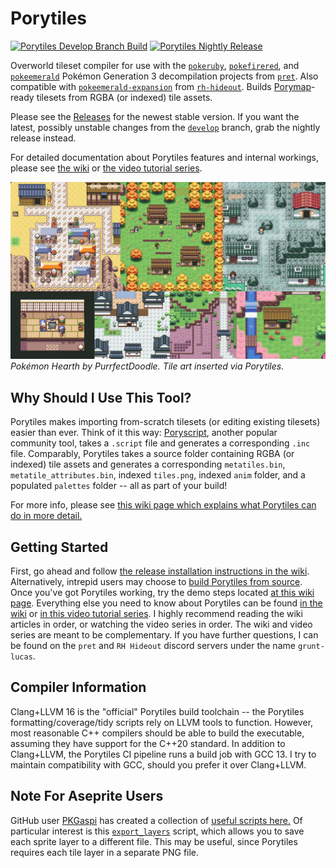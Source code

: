 # Porytiles

[![Porytiles Develop Branch Build](https://github.com/grunt-lucas/porytiles/actions/workflows/dev_build.yml/badge.svg)](https://github.com/grunt-lucas/porytiles/actions/workflows/dev_build.yml)
[![Porytiles Nightly Release](https://github.com/grunt-lucas/porytiles/actions/workflows/nightly_release.yml/badge.svg)](https://github.com/grunt-lucas/porytiles/actions/workflows/nightly_release.yml)

Overworld tileset compiler for use with the [`pokeruby`](https://github.com/pret/pokeruby), [`pokefirered`](https://github.com/pret/pokefirered), and [`pokeemerald`](https://github.com/pret/pokeemerald) Pokémon Generation 3 decompilation projects from [`pret`](https://github.com/pret). Also compatible with [`pokeemerald-expansion`](https://github.com/rh-hideout/pokeemerald-expansion) from [`rh-hideout`](https://github.com/rh-hideout). Builds [Porymap](https://github.com/huderlem/porymap)-ready tilesets from RGBA (or indexed) tile assets.

Please see the [Releases](https://github.com/grunt-lucas/porytiles/releases) for the newest stable version. If you want the latest, possibly unstable changes from the [`develop`](https://github.com/grunt-lucas/porytiles/tree/develop) branch, grab the nightly release instead.

For detailed documentation about Porytiles features and internal workings, please see [the wiki](https://github.com/grunt-lucas/porytiles/wiki) or [the video tutorial series](https://www.youtube.com/watch?v=dQw4w9WgXcQ).

![PokemonHearth](https://github.com/grunt-lucas/porytiles/blob/develop/Resources/Wiki/PokemonHearth.png?raw=true)
*Pokémon Hearth by PurrfectDoodle. Tile art inserted via Porytiles.*

## Why Should I Use This Tool?

Porytiles makes importing from-scratch tilesets (or editing existing tilesets) easier than ever. Think of it this way: [Poryscript](https://github.com/huderlem/poryscript), another popular community tool, takes a `.script` file and generates a corresponding `.inc` file. Comparably, Porytiles takes a source folder containing RGBA (or indexed) tile assets and generates a corresponding `metatiles.bin`, `metatile_attributes.bin`, indexed `tiles.png`, indexed `anim` folder, and a populated `palettes` folder -- all as part of your build!

For more info, please see [this wiki page which explains what Porytiles can do in more detail.](https://github.com/grunt-lucas/porytiles/wiki/Why-Should-I-Use-This-Tool%3F)

## Getting Started

First, go ahead and follow [the release installation instructions in the wiki](https://github.com/grunt-lucas/porytiles/wiki/Installing-A-Release). Alternatively, intrepid users may choose to [build Porytiles from source](https://github.com/grunt-lucas/porytiles/wiki/Building-From-Source). Once you've got Porytiles working, try the demo steps located [at this wiki page](https://github.com/grunt-lucas/porytiles/wiki/My-First-Demo). Everything else you need to know about Porytiles can be found [in the wiki](https://github.com/grunt-lucas/porytiles/wiki) or [in this video tutorial series](https://www.youtube.com/watch?v=dQw4w9WgXcQ). I highly recommend reading the wiki articles in order, or watching the video series in order. The wiki and video series are meant to be complementary. If you have further questions, I can be found on the `pret` and `RH Hideout` discord servers under the name `grunt-lucas`.

## Compiler Information

Clang+LLVM 16 is the "official" Porytiles build toolchain -- the Porytiles formatting/coverage/tidy scripts rely on LLVM tools to function. However, most reasonable C++ compilers should be able to build the executable, assuming they have support for the C++20 standard. In addition to Clang+LLVM, the Porytiles CI pipeline runs a build job with GCC 13. I try to maintain compatibility with GCC, should you prefer it over Clang+LLVM.

## Note For Aseprite Users
GitHub user [PKGaspi](https://github.com/PKGaspi) has created a collection of [useful scripts here.](https://github.com/PKGaspi/AsepriteScripts) Of particular interest is this [`export_layers`](https://github.com/PKGaspi/AsepriteScripts/blob/main/scripts/gaspi/export_layers.lua) script, which allows you to save each sprite layer to a different file. This may be useful, since Porytiles requires each tile layer in a separate PNG file.

